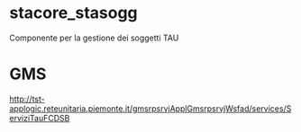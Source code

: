 # stacore_stasogg
Componente per la gestione dei soggetti TAU





# GMS

http://tst-applogic.reteunitaria.piemonte.it/gmsrpsrvjApplGmsrpsrvjWsfad/services/ServiziTauFCDSB